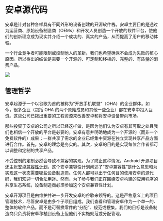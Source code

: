 # 安卓源代码  

安卓是针对各种各样具有不同外形的设备创建的开源软件栈。安卓主要目的是通过为运营商、原始设备制造商（OEMs）和开发人员创造一个开放的软件平台，使他们的创新理念成为现实并介绍一个成功的、真实的产品，从而提高了用户的移动体验。

一个行业竞争者可能限制或控制他人的革新，我们也希望确保不会成为失败的核心原因。所以得出的结论是需要一个开源的、可定制和移植的、完整的、有质量的消费产品。

![](images/overview1.png)

## 管理哲学  

安卓起源于一个以谷歌为首的被称为“开放手机联盟”（OHA）的企业群体。如今，很多企业（包括 OHA 的两个原始成员和其他一些企业）都在安卓中投入巨资。这些公司已拨出重要的工程资源来改善安卓和将安卓设备带向市场。

那些投资于安卓的公司之所以已经这样做，是因为他们认为安卓有其可取之处且我们也相信一个开放的平台是必要的。安卓有意并明确地成为一个开源的（而非一个免费软件的）成果；一群共享了需求的企业已经集中资源在独立实现共享产品方面进行合作。首先，安卓的理念是务实的。其次，安卓的目的是实现每位合作者都可以调整和定制的共享产品。

不受控制的定制必然会导致不兼容的实现。为了防止这种情况，Android 开源项目还主张[安卓兼容性计划](https://source.android.com/compatibility/index.html "安卓兼容性")，这个安卓兼容性计划阐述了“安卓兼容性”是什么意思和为实现这一状态需要哪些设备制造商。任何人都可以出于任何目的使用安卓的源代码，我们欢迎一切合法用途。然而，为了参与我们正在围绕安卓构建的应用程序的共享生态系统，设备制造商必须参加这个安卓兼容性计划。

安卓开源项目是由维护并进一步开发安卓的谷歌来领导的。这是严格意义上的项目管理技术，尽管安卓是由多个子项目组成。我们查看和管理安卓作为一个单一的、整体的软件产品，而不是可替换零件的“分配”、规范或搜集。我们的目标是设备制造商只负责将安卓移植到设备上但他们不实施规范或分配管理。